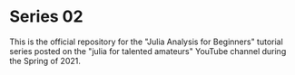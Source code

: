 # Series 02

This is the official repository for the "Julia Analysis for Beginners" tutorial series
posted on the "julia for talented amateurs" YouTube channel during the Spring of 2021.
